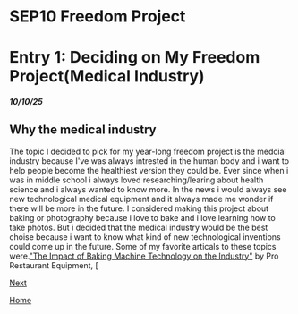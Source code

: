 # SEP10 Freedom Project
# Entry 1: Deciding on My Freedom Project(Medical Industry)
##### 10/10/25

## Why the medical  industry

The topic I decided to pick for my year-long freedom project  is the medcial industry because I've was always intrested in the human body and i want to help people become the healthiest version they could be. Ever since when i was in middle school i always loved researching/learing about health science and i always wanted to know more. In the news i would always see new technological medical equipment and it always made me wonder if there will be more in the future. I considered making this project about baking or photography because i love to bake and i love learning how to take photos. But i decided that the medical industry would be the best choise because i want to know what kind of new technological inventions could come up in the future. Some of my favorite articals to these topics were.["The Impact of Baking Machine Technology on the Industry"](https://www.prorestaurantequipment.com/blog/the-impact-of-bakery-machine-technology-on-the-industry/#:~:text=Precision%20and%20Consistency,baked%20goods%20across%20the%20industry.) by Pro Restaurant Equipment, [

[Next](entry02.md)

[Home](../README.md)

